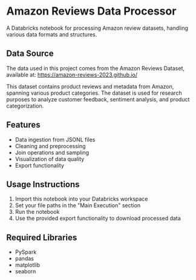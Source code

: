 # Amazon Reviews Data Processor

A Databricks notebook for processing Amazon review datasets, handling various data formats and structures.

## Data Source

The data used in this project comes from the Amazon Reviews Dataset, available at:
https://amazon-reviews-2023.github.io/

This dataset contains product reviews and metadata from Amazon, spanning various product categories. The dataset is used for research purposes to analyze customer feedback, sentiment analysis, and product categorization.

## Features
- Data ingestion from JSONL files
- Cleaning and preprocessing
- Join operations and sampling
- Visualization of data quality
- Export functionality

## Usage Instructions
1. Import this notebook into your Databricks workspace
2. Set your file paths in the "Main Execution" section
3. Run the notebook
4. Use the provided export functionality to download processed data

## Required Libraries
- PySpark
- pandas
- matplotlib
- seaborn
